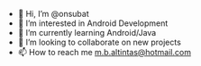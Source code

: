 - 👋 Hi, I’m @onsubat
- 👀 I’m interested in Android Development
- 🌱 I’m currently learning Android/Java
- 💞️ I’m looking to collaborate on new projects
- 📫 How to reach me m.b.altintas@hotmail.com

<!---
onsubat/onsubat is a ✨ special ✨ repository because its `README.md` (this file) appears on your GitHub profile.
You can click the Preview link to take a look at your changes.
--->
